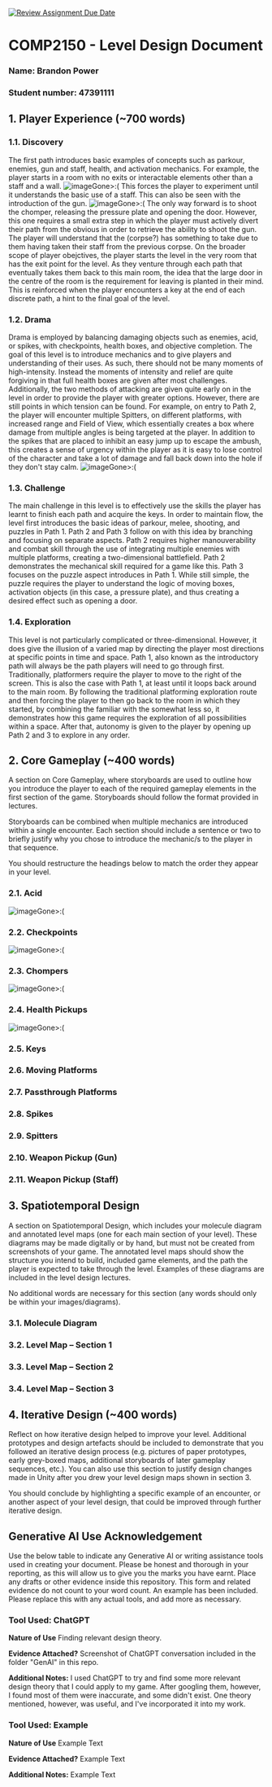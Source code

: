 
[![Review Assignment Due Date](https://classroom.github.com/assets/deadline-readme-button-24ddc0f5d75046c5622901739e7c5dd533143b0c8e959d652212380cedb1ea36.svg)](https://classroom.github.com/a/YyUO0xtt)
# COMP2150  - Level Design Document
### Name: Brandon Power
### Student number: 47391111 
## 1. Player Experience (~700 words)

### 1.1. Discovery
The first path introduces basic examples of concepts such as parkour, enemies, gun and staff, health, and activation mechanics.
For example, the player starts in a room with no exits or interactable elements other than a staff and a wall.
![imageGone>:(](DocImages/IntroduceMelee.png)
This forces the player to experiment until it understands the basic use of a staff.
This can also be seen with the introduction of the gun.
![imageGone>:(](DocImages/IntroduceGun.png)
The only way forward is to shoot the chomper, releasing the pressure plate and opening the door.
However, this one requires a small extra step in which the player must actively divert their path from the obvious in order to retrieve the ability to shoot the gun. The player will understand that the (corpse?) has something to take due to them having taken their staff from the previous corpse.
On the broader scope of player obejctives, the player starts the level in the very room that has the exit point for the level. As they venture through each path that eventually takes them back to this main room, the idea that the large door in the centre of the room is the requirement for leaving is planted in their mind. This is reinforced when the player encounters a key at the end of each discrete path, a hint to the final goal of the level. 

### 1.2. Drama
Drama is employed by balancing damaging objects such as enemies, acid, or spikes, with checkpoints, health boxes, and objective completion.
The goal of this level is to introduce mechanics and to give players and understanding of their uses. As such, there should not be many moments of high-intensity.
Instead the moments of intensity and relief are quite forgiving in that full health boxes are given after most challenges. Additionally, the two methods of attacking are given quite early on in the level in order to provide the player with greater options.
However, there are still points in which tension can be found. For example, on entry to Path 2, the player will encounter multiple Spitters, on different platforms, with increased range and Field of View, which essentially creates a box where damage from multiple angles is being targeted at the player. In addition to the spikes that are placed to inhibit an easy jump up to escape the ambush, this creates a sense of urgency within the player as it is easy to lose control of the character and take a lot of damage and fall back down into the hole if they don't stay calm.
![imageGone>:(](DocImages/Path2Entry.png) 


### 1.3. Challenge
The main challenge in this level is to effectively use the skills the player has learnt to finish each path and acquire the keys.
In order to maintain flow, the level first introduces the basic ideas of parkour, melee, shooting, and puzzles in Path 1. Path 2 and Path 3 follow on with this idea by branching and focusing on separate aspects.
Path 2 requires higher manouverability and combat skill through the use of integrating multiple enemies with multiple platforms, creating a two-dimensional battlefield. Path 2 demonstrates the mechanical skill required for a game like this.
Path 3 focuses on the puzzle aspect introduces in Path 1. While still simple, the puzzle requires the player to understand the logic of moving boxes, activation objects (in this case, a pressure plate), and thus creating a desired effect such as opening a door.


### 1.4. Exploration
This level is not particularly complicated or three-dimensional. However, it does give the illusion of a varied map by directing the player most directions at specific points in time and space.
Path 1, also known as the introductory path will always be the path players will need to go through first. Traditionally, platformers require the player to move to the right of the screen. This is also the case with Path 1, at least until it loops back around to the main room. By following the traditional platforming exploration route and then forcing the player to then go back to the room in which they started, by combining the familiar with the somewhat less so, it demonstrates how this game requires the exploration of all possibilities within a space.
After that, autonomy is given to the player by opening up Path 2 and 3 to explore in any order.


## 2. Core Gameplay (~400 words)
A section on Core Gameplay, where storyboards are used to outline how you introduce the player to each of the required gameplay elements in the first section of the game. Storyboards should follow the format provided in lectures.

Storyboards can be combined when multiple mechanics are introduced within a single encounter. Each section should include a sentence or two to briefly justify why you chose to introduce the mechanic/s to the player in that sequence.

You should restructure the headings below to match the order they appear in your level.

### 2.1. Acid
![imageGone>:(](DocImages/Acid.png)
### 2.2. Checkpoints
![imageGone>:(](DocImages/Checkpoint.png)
### 2.3. Chompers
![imageGone>:(](DocImages/Chomper.png)
### 2.4. Health Pickups
![imageGone>:(](DocImages/Health.png)
### 2.5. Keys

### 2.6. Moving Platforms

### 2.7. Passthrough Platforms

### 2.8. Spikes

### 2.9. Spitters

### 2.10. Weapon Pickup (Gun)

### 2.11. Weapon Pickup (Staff)

## 3. Spatiotemporal Design
A section on Spatiotemporal Design, which includes your molecule diagram and annotated level maps (one for each main section of your level). These diagrams may be made digitally or by hand, but must not be created from screenshots of your game. The annotated level maps should show the structure you intend to build, included game elements, and the path the player is expected to take through the level. Examples of these diagrams are included in the level design lectures.

No additional words are necessary for this section (any words should only be within your images/diagrams).
 
### 3.1. Molecule Diagram

### 3.2. Level Map – Section 1

### 3.3.	Level Map – Section 2

### 3.4.	Level Map – Section 3

## 4. Iterative Design (~400 words)
Reflect on how iterative design helped to improve your level. Additional prototypes and design artefacts should be included to demonstrate that you followed an iterative design process (e.g. pictures of paper prototypes, early grey-boxed maps, additional storyboards of later gameplay sequences, etc.). You can also use this section to justify design changes made in Unity after you drew your level design maps shown in section 3. 

You should conclude by highlighting a specific example of an encounter, or another aspect of your level design, that could be improved through further iterative design.


## Generative AI Use Acknowledgement

Use the below table to indicate any Generative AI or writing assistance tools used in creating your document. Please be honest and thorough in your reporting, as this will allow us to give you the marks you have earnt. Place any drafts or other evidence inside this repository. This form and related evidence do not count to your word count.
An example has been included. Please replace this with any actual tools, and add more as necessary.


### Tool Used: ChatGPT
**Nature of Use** Finding relevant design theory.

**Evidence Attached?** Screenshot of ChatGPT conversation included in the folder "GenAI" in this repo.

**Additional Notes:** I used ChatGPT to try and find some more relevant design theory that I could apply to my game. After googling them, however, I found most of them were inaccurate, and some didn't exist. One theory mentioned, however, was useful, and I've incorporated it into my work.

### Tool Used: Example
**Nature of Use** Example Text

**Evidence Attached?** Example Text

**Additional Notes:** Example Text


